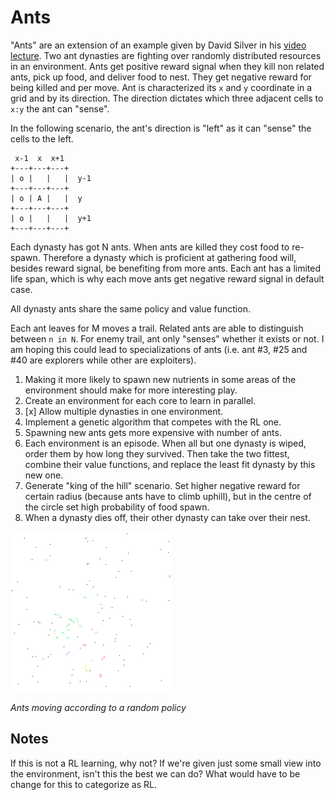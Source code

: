# Ants
"Ants" are an extension of an example given by David Silver in his
[video lecture][david-silver-videolecture-3]. Two ant dynasties are fighting
over randomly distributed resources in an environment. Ants get positive reward
signal when they kill non related ants, pick up food, and deliver food to nest.
They get negative reward for being killed and per move. Ant is characterized
its `x` and `y` coordinate in a grid and by its direction. The direction
dictates which three adjacent cells to `x:y` the ant can "sense".

In the following scenario, the ant's direction is "left" as it can "sense" the
cells to the left.
```text
 x-1  x  x+1
+---+---+---+
| o |   |   |  y-1
+---+---+---+
| o | A |   |  y
+---+---+---+
| o |   |   |  y+1
+---+---+---+
```

Each dynasty has got N ants. When ants are killed they cost food to re-spawn.
Therefore a dynasty which is proficient at gathering food will, besides reward
signal, be benefiting from more ants. Each ant has a limited life span, which is
why each move ants get negative reward signal in default case.

All dynasty ants share the same policy and value function.

Each ant leaves for M moves a trail. Related ants are able to distinguish
between `n in N`. For enemy trail, ant only "senses" whether it exists or not.
I am hoping this could lead to specializations of ants (i.e. ant #3, #25 and
#40 are explorers while other are exploiters).

1. Making it more likely to spawn new nutrients in some areas of the environment
    should make for more interesting play.
2. Create an environment for each core to learn in parallel.
3. [x] Allow multiple dynasties in one environment.
4. Implement a genetic algorithm that competes with the RL one.
5. Spawning new ants gets more expensive with number of ants.
6. Each environment is an episode. When all but one dynasty is wiped, order them
    by how long they survived. Then take the two fittest, combine their value
    functions, and replace the least fit dynasty by this new one.
7. Generate "king of the hill" scenario. Set higher negative reward for certain
    radius (because ants have to climb uphill), but in the centre of the circle
    set high probability of food spawn.
8. When a dynasty dies off, their other dynasty can take over their nest.


![Ants moving according to a random policy](docs/random_policy.png)

*Ants moving according to a random policy*

## Notes
If this is not a RL learning, why not? If we're given just some small view into
the environment, isn't this the best we can do? What would have to be change for
this to categorize as RL.

<!-- Invisible List of References -->
[david-silver-videolecture-3]: https://youtu.be/Nd1-UUMVfz4?t=1771
